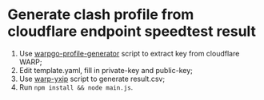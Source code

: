 # Generate clash profile from cloudflare endpoint speedtest result

1. Use [warpgo-profile-generator](https://replit.com/@misaka-blog/warpgo-profile-generator) script to extract key from cloudflare WARP;
2. Edit template.yaml, fill in private-key and public-key;
3. Use [warp-yxip](https://gitlab.com/Misaka-blog/warp-script/-/tree/main/files/warp-yxip?ref_type=heads) script to generate result.csv;
4. Run `npm install && node main.js`.
